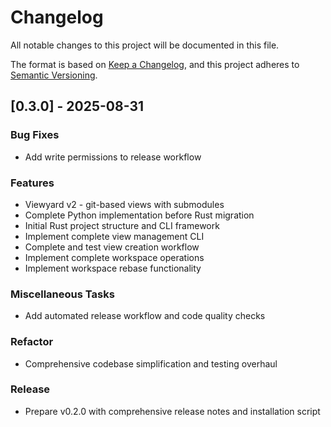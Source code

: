 # Changelog

All notable changes to this project will be documented in this file.

The format is based on [Keep a Changelog](https://keepachangelog.com/en/1.0.0/),
and this project adheres to [Semantic Versioning](https://semver.org/spec/v2.0.0.html).

## [0.3.0] - 2025-08-31

### Bug Fixes

- Add write permissions to release workflow

### Features

- Viewyard v2 - git-based views with submodules
- Complete Python implementation before Rust migration
- Initial Rust project structure and CLI framework
- Implement complete view management CLI
- Complete and test view creation workflow
- Implement complete workspace operations
- Implement workspace rebase functionality

### Miscellaneous Tasks

- Add automated release workflow and code quality checks

### Refactor

- Comprehensive codebase simplification and testing overhaul

### Release

- Prepare v0.2.0 with comprehensive release notes and installation script

<!-- generated by git-cliff -->
